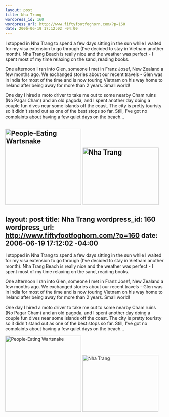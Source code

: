 ```yaml
--- 
layout: post
title: Nha Trang
wordpress_id: 160
wordpress_url: http://www.fiftyfootfoghorn.com/?p=160
date: 2006-06-19 17:12:02 -04:00
---
```

I stopped in Nha Trang to spend a few days sitting in the sun while I waited for my visa extension to go through (I've decided to stay in Vietnam another month). Nha Trang Beach is really nice and the weather was perfect - I spent most of my time relaxing on the sand, reading books.

One afternoon I ran into Glen, someone I met in Franz Josef, New Zealand a few months ago. We exchanged stories about our recent travels - Glen was in India for most of the time and is now touring Vietnam on his way home to Ireland after being away for more than 2 years. Small world!

One day I hired a moto driver to take me out to some nearby Cham ruins (No Pagar Cham) and an old pagoda, and I spent another day doing a couple fun dives near some islands off the coast. The city is pretty touristy so it didn't stand out as one of the best stops so far. Still, I've got no complaints about having a few quiet days on the beach...

<a href="http://flickr.com/photos/fiftyfeet/169422966"><img src="http://static.flickr.com/69/169422966_90bfba0812_m.jpg" width="240" height="240" alt="People-Eating Wartsnake" border="0" /></a> <a href="http://flickr.com/photos/fiftyfeet/168643116"><img src="http://static.flickr.com/63/168643116_182d974e9b_m.jpg" width="240" height="180" alt="Nha Trang" border="0" /></a> 
--- 
layout: post
title: Nha Trang
wordpress_id: 160
wordpress_url: http://www.fiftyfootfoghorn.com/?p=160
date: 2006-06-19 17:12:02 -04:00
---
I stopped in Nha Trang to spend a few days sitting in the sun while I waited for my visa extension to go through (I've decided to stay in Vietnam another month). Nha Trang Beach is really nice and the weather was perfect - I spent most of my time relaxing on the sand, reading books.

One afternoon I ran into Glen, someone I met in Franz Josef, New Zealand a few months ago. We exchanged stories about our recent travels - Glen was in India for most of the time and is now touring Vietnam on his way home to Ireland after being away for more than 2 years. Small world!

One day I hired a moto driver to take me out to some nearby Cham ruins (No Pagar Cham) and an old pagoda, and I spent another day doing a couple fun dives near some islands off the coast. The city is pretty touristy so it didn't stand out as one of the best stops so far. Still, I've got no complaints about having a few quiet days on the beach...

<a href="http://flickr.com/photos/fiftyfeet/169422966"><img src="http://static.flickr.com/69/169422966_90bfba0812_m.jpg" width="240" height="240" alt="People-Eating Wartsnake" border="0" /></a> <a href="http://flickr.com/photos/fiftyfeet/168643116"><img src="http://static.flickr.com/63/168643116_182d974e9b_m.jpg" width="240" height="180" alt="Nha Trang" border="0" /></a> 
